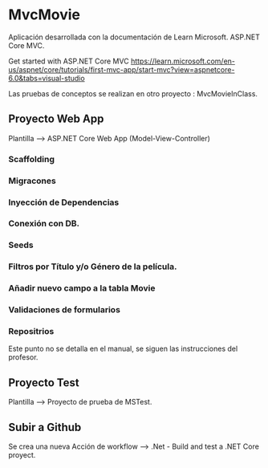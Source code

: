 # MvcMovie
Aplicación desarrollada con la documentación de Learn Microsoft. ASP.NET Core MVC.

Get started with ASP.NET Core MVC 
https://learn.microsoft.com/en-us/aspnet/core/tutorials/first-mvc-app/start-mvc?view=aspnetcore-6.0&tabs=visual-studio

Las pruebas de conceptos se realizan en otro proyecto : MvcMovieInClass.

## Proyecto Web App
Plantilla --> ASP.NET Core Web App (Model-View-Controller)

### Scaffolding

### Migracones

### Inyección de Dependencias

### Conexión con DB.

### Seeds

### Filtros por Título y/o Género de la película.

### Añadir nuevo campo a la tabla Movie

### Validaciones de formularios

### Repositrios
Este punto no se detalla en el manual, se siguen las instrucciones del profesor.

## Proyecto Test
Plantilla --> Proyecto de prueba de MSTest.

## Subir a Github
Se crea una nueva Acción de workflow --> .Net - Build and test a .NET Core proyect.
